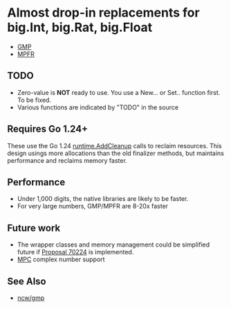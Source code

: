 # Almost drop-in replacements for big.Int, big.Rat, big.Float

* [GMP](https://gmplib.org/)
* [MPFR](https://www.mpfr.org/)

## TODO

* Zero-value is **NOT** ready to use.  You use a New... or Set.. function first.  To be fixed.
* Various functions are indicated by "TODO" in the source

## Requires Go 1.24+

These use the Go 1.24 [runtime.AddCleanup](https://go.dev/blog/cleanups-and-weak) calls to reclaim resources.  This design usings more allocations than the old finalizer methods, but maintains performance and reclaims memory faster.

## Performance

* Under 1,000 digits, the native libraries are likely to be faster.
* For very large numbers, GMP/MPFR are 8-20x faster 

## Future work

* The wrapper classes and memory management could be simplified future if [Proposal 70224](https://github.com/golang/go/issues/70224) is implemented.
* [MPC](https://www.multiprecision.org/mpc/) complex number support

## See Also

* [ncw/gmp](https://github.com/ncw/gmp)

